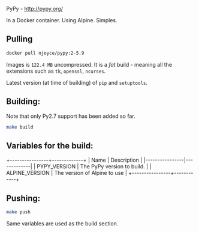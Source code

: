 PyPy - http://pypy.org/

In a Docker container. Using Alpine. Simples.

Pulling
-------

```sh
docker pull njoyce/pypy:2-5.9
```

Images is ``122.4 MB`` uncompressed. It is a _fat_ build - meaning all the
extensions such as ``tk``, ``openssl``, ``ncurses``.

Latest version (at time of building) of ``pip`` and ``setuptools``.

Building:
---------

Note that only Py2.7 support has been added so far.

```sh
make build
```

Variables for the build:
------------------------
+----------------+-------------+
| Name           | Description |
|----------------|-------------|
| PYPY_VERSION   | The PyPy version to build. |
| ALPINE_VERSION | The version of Alpine to use |
+----------------+------------+

Pushing:
--------

```sh
make push
```

Same variables are used as the build section.
